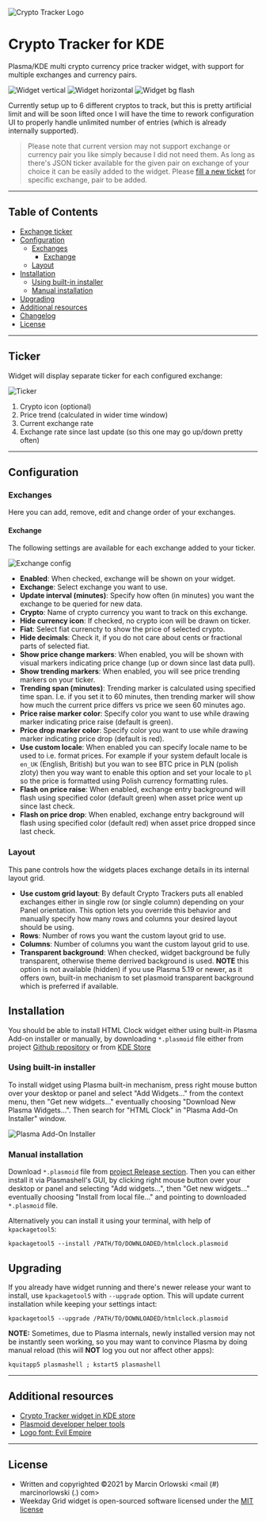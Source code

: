 ![Crypto Tracker Logo](img/logo.png)

Crypto Tracker for KDE
======================
Plasma/KDE multi crypto currency price tracker widget, with support for multiple exchanges and currency pairs.

![Widget vertical](img/widget01.png) ![Widget horizontal](img/widget02.png) ![Widget bg flash](img/widget03.gif)

Currently setup up to 6 different cryptos to track, but this is pretty artificial limit and will be soon
lifted once I will have the time to rework configuration UI to properly handle unlimited number of entries
(which is already internally supported).

> Please note that current version may not support exchange or currency pair you like simply because
> I did not need them. As long as there's JSON ticker available for the given pair on exchange of your
> choice it can be easily added to the widget. Please [fill a new ticket](https://github.com/MarcinOrlowski/crypto-tracker-plasmoid/issues)
> for specific exchange, pair to be added.

---

## Table of Contents ##

 * [Exchange ticker](#ticker)
 * [Configuration](#configuration)
   * [Exchanges](#exchanges)
     * [Exchange](#exchange)
   * [Layout](#layout)
 * [Installation](#installation)
   * [Using built-in installer](#using-built-in-installer)
   * [Manual installation](#manual-installation)
 * [Upgrading](#upgrading)
 * [Additional resources](#additional-resources)
 * [Changelog](CHANGES.md)
 * [License](#license)

---

## Ticker ##

Widget will display separate ticker for each configured exchange:

![Ticker](img/ticker.png)

 1. Crypto icon (optional)
 1. Price trend (calculated in wider time window)
 1. Current exchange rate
 1. Exchange rate since last update (so this one may go up/down pretty often)

---

## Configuration ##

### Exchanges ###
Here you can add, remove, edit and change order of your exchanges.

#### Exchange ####
The following settings are available for each exchange added to your ticker.

![Exchange config](img/config-exchange.png)

* **Enabled**: When checked, exchange will be shown on your widget.
* **Exchange**: Select exchange you want to use.
* **Update interval (minutes)**: Specify how often (in minutes) you want the exchange to be queried for new data.
* **Crypto**: Name of crypto currency you want to track on this exchange.
* **Hide currency icon**: If checked, no crypto icon will be drawn on ticker.
* **Fiat**: Select fiat currencty to show the price of selected crypto.
* **Hide decimals**: Check it, if you do not care about cents or fractional parts of selected fiat.
* **Show price change markers**: When enabled, you will be shown with visual markers indicating price change (up or down since last data pull).
* **Show trending markers**: When enabled, you will see price trending markers on your ticker.
* **Trending span (minutes)**: Trending marker is calculated using specified time span. I.e. if you set it to 60 minutes, then trending marker
  will show how much the current price differs vs price we seen 60 minutes ago.
* **Price raise marker color**: Specify color you want to use while drawing marker indicating price raise (default is green).
* **Price drop marker color**: Specify color you want to use while drawing marker indicating price drop (default is red).
* **Use custom locale**: When enabled you can specify locale name to be used to i.e. format prices. For example if your system default locale
  is `en_UK` (English, British) but you wan to see BTC price in PLN (polish zloty) then you way want to enable this option and set your
  locale to `pl` so the price is formatted using Polish currency formatting rules.
* **Flash on price raise**: When enabled, exchange entry background will flash using specified color (default green) when asset price went up since last check.
* **Flash on price drop**: When enabled, exchange entry background will flash using specified color (default red) when asset price dropped since last check.


### Layout ###
This pane controls how the widgets places exchange details in its internal layout grid.

* **Use custom grid layout**: By default Crypto Trackers puts all enabled exchanges either in single
  row (or single column) depending on your Panel orientation. This option lets you override this behavior
  and manually specify how many rows and columns your desired layout should be using.
* **Rows**: Number of rows you want the custom layout grid to use.
* **Columns**: Number of columns you want the custom layout grid to use.
* **Transparent background**: When checked, widget background be fully transparent, otherwise theme
  derrived background is used. **NOTE** this option is not available (hidden) if you use Plasma 5.19
  or newer, as it offers own, built-in mechanism to set plasmoid transparent background which is 
  preferred if available.

## Installation ##

You should be able to install HTML Clock widget either using built-in Plasma Add-on installer
or manually, by downloading `*.plasmoid` file either from project
[Github repository](https://github.com/MarcinOrlowski/crypto-tracker-plasmoid/) or
from [KDE Store](https://store.kde.org/p/1481524/)

### Using built-in installer ###

To install widget using Plasma built-in mechanism, press right mouse button over your desktop
or panel and select "Add Widgets..." from the context menu, then "Get new widgets..." eventually
choosing "Download New Plasma Widgets...". Then search for "HTML Clock" in "Plasma Add-On Installer" window.

![Plasma Add-On Installer](img/plasma-installer.png)

### Manual installation ###

Download `*.plasmoid` file from [project Release section](https://github.com/MarcinOrlowski/crypto-tracker-plasmoid/releases).
Then you can either install it via Plasmashell's GUI, by clicking right mouse button over your desktop or panel and
selecting "Add widgets...", then "Get new widgets..." eventually choosing "Install from local file..." and pointing to downloaded
`*.plasmoid` file.

Alternatively you can install it using your terminal, with help of `kpackagetool5`:

    kpackagetool5 --install /PATH/TO/DOWNLOADED/htmlclock.plasmoid 

## Upgrading ##

If you already have widget running and there's newer release your want to install, use `kpackagetool5`
with `--upgrade` option. This will update current installation while keeping your settings intact:

    kpackagetool5 --upgrade /PATH/TO/DOWNLOADED/htmlclock.plasmoid

**NOTE:** Sometimes, due to Plasma internals, newly installed version may not be instantly seen working,
so you may want to convince Plasma by doing manual reload (this will **NOT** log you out nor affect
other apps):

    kquitapp5 plasmashell ; kstart5 plasmashell

---

## Additional resources ##

 * [Crypto Tracker widget in KDE store](https://store.kde.org/p/1481524/)
 * [Plasmoid developer helper tools](https://github.com/marcinorlowski/plasmoid-tools)
 * [Logo font: Evil Empire](https://www.dafont.com/evil-empire.font?text=Crypto+Tracker)

---

## License ##

 * Written and copyrighted &copy;2021 by Marcin Orlowski <mail (#) marcinorlowski (.) com>
 * Weekday Grid widget is open-sourced software licensed under the [MIT license](http://opensource.org/licenses/MIT)

